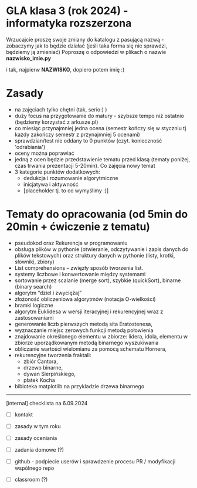 # GLA klasa 3 (rok 2024) - informatyka rozszerzona 
Wrzucajcie proszę swoje zmiany do katalogu z pasującą nazwą - zobaczymy jak to będzie działać (jeśli taka forma się nie sprawdzi, będziemy ją zmieniać)
Poproszę o odpowiedzi w plikach o nazwie **nazwisko_imie.py** 

i tak, najpierw **NAZWISKO**, dopiero potem imię :)

# Zasady
- na zajęciach tylko chętni (tak, serio:) )
- duży focus na przygotowanie do matury - szybsze tempo niż ostatnio (będziemy korzystać z arkusze.pl)
- co miesiąc przynajmniej jedna ocena (semestr kończy się w styczniu tj każdy zakończy semestr z przynajmniej 5 ocenami)
- sprawdzian/test nie oddany to 0 punktów (czyt. konieczność 'odrabiania')
- oceny można poprawiać
- jedną z ocen będzie przedstawienie tematu przed klasą (tematy poniżej, czas trwania prezentacji 5-20min). Co zajęcia nowy temat
- 3 kategorie punktów dodatkowych:
    - dedukcja i rozumowanie algorytmiczne
    - inicjatywa i aktywność
    - [placeholder tj. to co wymyślimy :)]
  
# Tematy do opracowania (od 5min do 20min + ćwiczenie z tematu)
- pseudokod oraz Rekurencja w programowaniu
- obsługa plików w pythonie (otwieranie, odczytywanie i zapis danych do plików tekstowych) oraz struktury danych w pythonie (listy, krotki, słowniki, zbiory)
- List comprehensions – zwięzły sposób tworzenia list.
- systemy liczbowe i konwertowanie między systemami
- sortowanie przez scalanie (merge sort), szybkie (quickSort), binarne (binary search)
- algorytm “dziel i zwyciężaj” 
- złożoność obliczeniowa algorytmów (notacja O-wielkości)
- bramki logiczne
- algorytm Euklidesa w wersji iteracyjnej i rekurencyjnej wraz z zastosowaniami
- generowanie liczb pierwszych metodą sita Eratostenesa,
- wyznaczanie miejsc zerowych funkcji metodą połowienia
- znajdowanie określonego elementu w zbiorze: lidera, idola, elementu w zbiorze uporządkowanym metodą binarnego wyszukiwania
- obliczanie wartości wielomianu za pomocą schematu Hornera,
- rekurencyjne tworzenia fraktali: 
    - zbiór Cantora, 
    - drzewo binarne, 
    - dywan Sierpińskiego, 
    - płatek Kocha
- bibioteka matplotlib na przykladzie drzewa binarnego

  
-------------------------------------------------------
[internal] checklista na 6.09.2024
- [ ] kontakt
- [ ] zasady w tym roku
- [ ] zasady oceniania
- [ ] zadania domowe (?)
- [ ] github - podpiecie userów i sprawdzenie procesu PR / modyfikacji wspólnego repo
- [ ] classroom (?)

      
